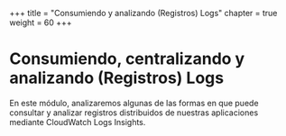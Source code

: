 +++
title = "Consumiendo y analizando (Registros) Logs"
chapter = true
weight = 60
+++

# Consumiendo, centralizando y analizando (Registros) Logs

En este módulo, analizaremos algunas de las formas en que puede consultar y analizar registros distribuidos de nuestras aplicaciones mediante CloudWatch Logs Insights.